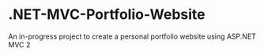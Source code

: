 # .NET-MVC-Portfolio-Website
An in-progress project to create a personal portfolio website using ASP.NET MVC 2

